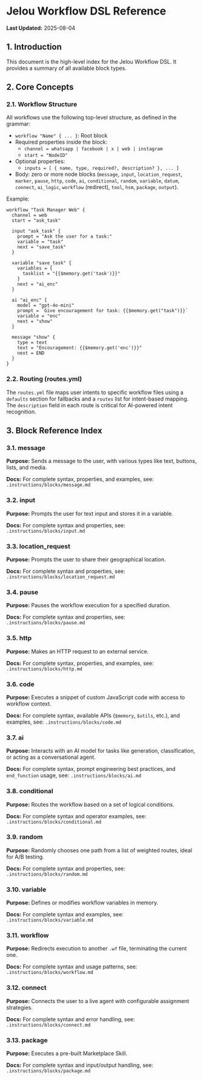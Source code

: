 # Jelou Workflow DSL Reference

**Last Updated:** 2025-08-04

## 1. Introduction

This document is the high-level index for the Jelou Workflow DSL. It provides a summary of all available block types.

## 2. Core Concepts

### 2.1. Workflow Structure

All workflows use the following top-level structure, as defined in the grammar:

- `workflow "Name" { ... }`: Root block
- Required properties inside the block:
  - `channel = whatsapp | facebook | x | web | instagram`
  - `start = "NodeID"`
- Optional properties:
  - `inputs = [ { name, type, required?, description? }, ... ]`
- Body: zero or more node blocks (`message`, `input`, `location_request`, `marker`, `pause`, `http`, `code`, `ai`, `conditional`, `random`, `variable`, `datum`, `connect`, `ai_logic`, `workflow` (redirect), `tool`, `hsm`, `package`, `output`).

Example:

```
workflow "Task Manager Web" {
  channel = web
  start = "ask_task"

  input "ask_task" {
    prompt = "Ask the user for a task:"
    variable = "task"
    next = "save_task"
  }

  variable "save_task" {
    variables = {
      tasklist = "{{$memory.get('task')}}"
    }
    next = "ai_enc"
  }

  ai "ai_enc" {
    model = "gpt-4o-mini"
    prompt = `Give encouragement for task: {{$memory.get("task")}}`
    variable = "enc"
    next = "show"
  }

  message "show" {
    type = text
    text = "Encouragement: {{$memory.get('enc')}}" 
    next = END
  }
}
```

### 2.2. Routing (routes.yml)

The `routes.yml` file maps user intents to specific workflow files using a `defaults` section for fallbacks and a `routes` list for intent-based mapping. The `description` field in each route is critical for AI-powered intent recognition.

## 3. Block Reference Index

### 3.1. message

**Purpose:** Sends a message to the user, with various types like text, buttons, lists, and media.

**Docs:** For complete syntax, properties, and examples, see: `.instructions/blocks/message.md`

### 3.2. input

**Purpose:** Prompts the user for text input and stores it in a variable.

**Docs:** For complete syntax and properties, see: `.instructions/blocks/input.md`

### 3.3. location_request

**Purpose:** Prompts the user to share their geographical location.

**Docs:** For complete syntax and properties, see: `.instructions/blocks/location_request.md`

### 3.4. pause

**Purpose:** Pauses the workflow execution for a specified duration.

**Docs:** For complete syntax and properties, see: `.instructions/blocks/pause.md`

### 3.5. http

**Purpose:** Makes an HTTP request to an external service.

**Docs:** For complete syntax, properties, and examples, see: `.instructions/blocks/http.md`

### 3.6. code

**Purpose:** Executes a snippet of custom JavaScript code with access to workflow context.

**Docs:** For complete syntax, available APIs (`$memory`, `$utils`, etc.), and examples, see: `.instructions/blocks/code.md`

### 3.7. ai

**Purpose:** Interacts with an AI model for tasks like generation, classification, or acting as a conversational agent.

**Docs:** For complete syntax, prompt engineering best practices, and `end_function` usage, see: `.instructions/blocks/ai.md`

### 3.8. conditional

**Purpose:** Routes the workflow based on a set of logical conditions.

**Docs:** For complete syntax and operator examples, see: `.instructions/blocks/conditional.md`

### 3.9. random

**Purpose:** Randomly chooses one path from a list of weighted routes, ideal for A/B testing.

**Docs:** For complete syntax and properties, see: `.instructions/blocks/random.md`

### 3.10. variable

**Purpose:** Defines or modifies workflow variables in memory.

**Docs:** For complete syntax and examples, see: `.instructions/blocks/variable.md`

### 3.11. workflow

**Purpose:** Redirects execution to another `.wf` file, terminating the current one.

**Docs:** For complete syntax and usage patterns, see: `.instructions/blocks/workflow.md`

### 3.12. connect

**Purpose:** Connects the user to a live agent with configurable assignment strategies.

**Docs:** For complete syntax and error handling, see: `.instructions/blocks/connect.md`

### 3.13. package

**Purpose:** Executes a pre-built Marketplace Skill.

**Docs:** For complete syntax and input/output handling, see: `.instructions/blocks/package.md`
